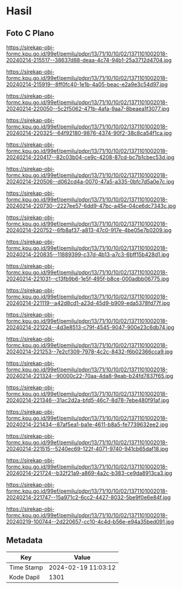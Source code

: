 # Hasil

## Foto C Plano

https://sirekap-obj-formc.kpu.go.id/99ef/pemilu/pdpr/13/71/10/10/02/1371101002018-20240214-215517--38637d88-deaa-4c74-94b1-25a3712d4704.jpg

https://sirekap-obj-formc.kpu.go.id/99ef/pemilu/pdpr/13/71/10/10/02/1371101002018-20240214-215919--8ff0fc40-1e1b-4a05-beac-e2a9e3c54d97.jpg

https://sirekap-obj-formc.kpu.go.id/99ef/pemilu/pdpr/13/71/10/10/02/1371101002018-20240214-220050--5c2f5062-471b-4afa-9aa7-8beaea1f3077.jpg

https://sirekap-obj-formc.kpu.go.id/99ef/pemilu/pdpr/13/71/10/10/02/1371101002018-20240214-220325--64f92180-9876-4374-90f2-38c8ca54f1ca.jpg

https://sirekap-obj-formc.kpu.go.id/99ef/pemilu/pdpr/13/71/10/10/02/1371101002018-20240214-220417--82c03b04-ce9c-4208-87cd-bc7b1cbec53d.jpg

https://sirekap-obj-formc.kpu.go.id/99ef/pemilu/pdpr/13/71/10/10/02/1371101002018-20240214-220506--d062cd4a-0070-47a5-a335-0bfc7d5a0e7c.jpg

https://sirekap-obj-formc.kpu.go.id/99ef/pemilu/pdpr/13/71/10/10/02/1371101002018-20240214-220730--2227ee57-6dd9-47bc-a45e-04ce6dc7343c.jpg

https://sirekap-obj-formc.kpu.go.id/99ef/pemilu/pdpr/13/71/10/10/02/1371101002018-20240214-220752--6fb8af37-a813-47c0-917e-4be05e7b0209.jpg

https://sirekap-obj-formc.kpu.go.id/99ef/pemilu/pdpr/13/71/10/10/02/1371101002018-20240214-220835--11889399-c37d-4b13-a7c3-6bff15b428d1.jpg

https://sirekap-obj-formc.kpu.go.id/99ef/pemilu/pdpr/13/71/10/10/02/1371101002018-20240214-221031--c13fb9b6-1e5f-495f-b8ce-000adbb06775.jpg

https://sirekap-obj-formc.kpu.go.id/99ef/pemilu/pdpr/13/71/10/10/02/1371101002018-20240214-221119--a42d8cd1-a23d-45d9-b909-eda5378fd77f.jpg

https://sirekap-obj-formc.kpu.go.id/99ef/pemilu/pdpr/13/71/10/10/02/1371101002018-20240214-221224--4d3e8513-c79f-4545-9047-900e23c6db74.jpg

https://sirekap-obj-formc.kpu.go.id/99ef/pemilu/pdpr/13/71/10/10/02/1371101002018-20240214-221253--7e2cf309-7978-4c2c-8432-f6b02366cca9.jpg

https://sirekap-obj-formc.kpu.go.id/99ef/pemilu/pdpr/13/71/10/10/02/1371101002018-20240214-221324--90000c22-70aa-4da8-9eab-b24fd7837f65.jpg

https://sirekap-obj-formc.kpu.go.id/99ef/pemilu/pdpr/13/71/10/10/02/1371101002018-20240214-221346--31ac2d2a-bfd5-46c7-8d78-7ebe480f91af.jpg

https://sirekap-obj-formc.kpu.go.id/99ef/pemilu/pdpr/13/71/10/10/02/1371101002018-20240214-221434--87af5ea1-ba1e-4611-b8a5-fe7739632ee2.jpg

https://sirekap-obj-formc.kpu.go.id/99ef/pemilu/pdpr/13/71/10/10/02/1371101002018-20240214-221515--5240ec69-122f-4071-9740-941cb65daf18.jpg

https://sirekap-obj-formc.kpu.go.id/99ef/pemilu/pdpr/13/71/10/10/02/1371101002018-20240214-221724--b32f21a9-a869-4a2c-b383-ce9da8913ca3.jpg

https://sirekap-obj-formc.kpu.go.id/99ef/pemilu/pdpr/13/71/10/10/02/1371101002018-20240214-221747--15a971c2-6cc2-4427-8032-5be9f0e6e84f.jpg

https://sirekap-obj-formc.kpu.go.id/99ef/pemilu/pdpr/13/71/10/10/02/1371101002018-20240219-100744--2d220657-cc10-4c4d-b56e-e94a35bed091.jpg


## Metadata

| Key        | Value               |
| ---------- | ------------------- |
| Time Stamp | 2024-02-19 11:03:12 |
| Kode Dapil | 1301                |



